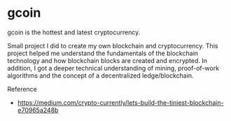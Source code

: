 # gcoin

gcoin is the hottest and latest cryptocurrency.

Small project I did to create my own blockchain and cryptocurrency.
This project helped me understand the fundamentals of the blockchain technology and how blockchain blocks are created and encrypted.
In addition, I got a deeper technical understanding of mining, proof-of-work algorithms and the concept of a decentralized ledge/blockchain.

Reference
 - https://medium.com/crypto-currently/lets-build-the-tiniest-blockchain-e70965a248b
